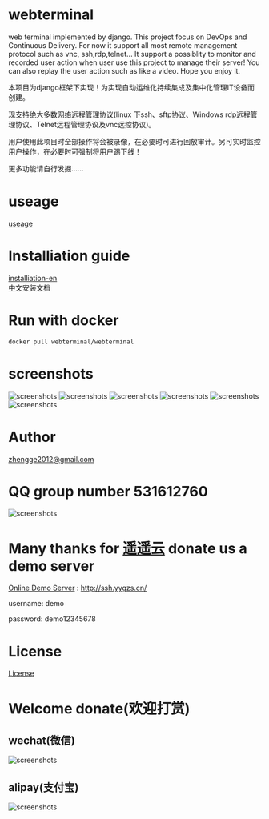 # webterminal
web terminal implemented by django.
This project focus on DevOps and Continuous Delivery.
For now it support all most remote management protocol such as vnc, ssh,rdp,telnet... It support a possiblity to monitor and recorded user action when user use this project to manage their server!
You can also replay the user action such as like a video.
Hope you enjoy it.

本项目为django框架下实现！为实现自动运维化持续集成及集中化管理IT设备而创建。

现支持绝大多数网络远程管理协议(linux 下ssh、sftp协议、Windows rdp远程管理协议、Telnet远程管理协议及vnc远控协议)。

用户使用此项目时全部操作将会被录像，在必要时可进行回放审计。另可实时监控用户操作，在必要时可强制将用户踢下线！

更多功能请自行发掘......
# useage
[useage](./doc/usage_en.md) 
# Installiation guide
[installiation-en](./doc/install_en.md)  
[中文安装文档](./doc/install_zh.md)  
# Run with docker
```sh
docker pull webterminal/webterminal
```
# screenshots
![screenshots](./screenshots/screenshots1.jpg  "screenshots")
![screenshots](./screenshots/screenshots2.jpg  "screenshots")
![screenshots](./screenshots/screenshots4.jpg  "screenshots")
![screenshots](./screenshots/screenshots5.png  "screenshots")
![screenshots](./screenshots/screenshots3.jpg  "screenshots")
![screenshots](./screenshots/screenshots6.png  "screenshots")
# Author
zhengge2012@gmail.com
# QQ group number 531612760
![screenshots](./screenshots/qqgroupqr.png  "screenshots")

# Many thanks for [遥遥云](http://idc.yygzs.cn/) donate us a demo server

[Online Demo Server](http://ssh.yygzs.cn/) : http://ssh.yygzs.cn/

username: demo

password: demo12345678

# License

[License](LICENSE) 

# Welcome donate(欢迎打赏)

## wechat(微信)
![screenshots](./screenshots/wechatpay.png  "wechat")

## alipay(支付宝)
![screenshots](./screenshots/alipay.png  "alipay")
